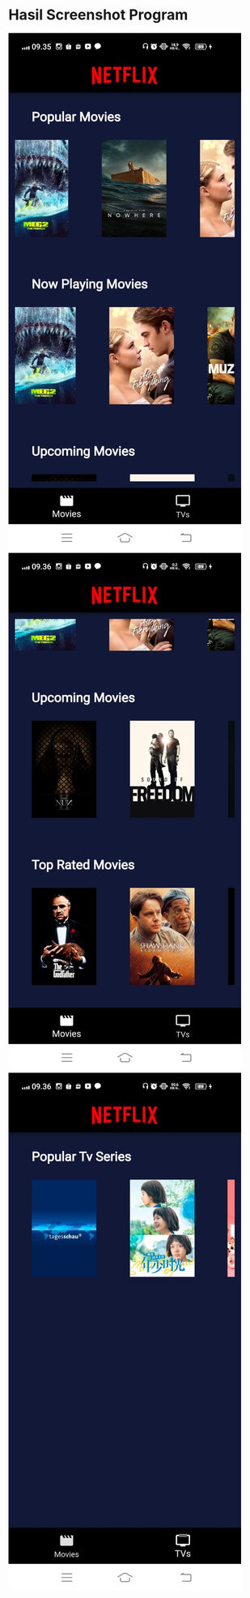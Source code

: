 # Hasil Screenshot Program

![hasil screenshot gambar 1](assets/images/hasil1.jpeg)
![hasil screenshot gambar 2](assets/images/hasil2.jpeg)
![hasil screenshot gambar 3](assets/images/hasil3.jpeg)
